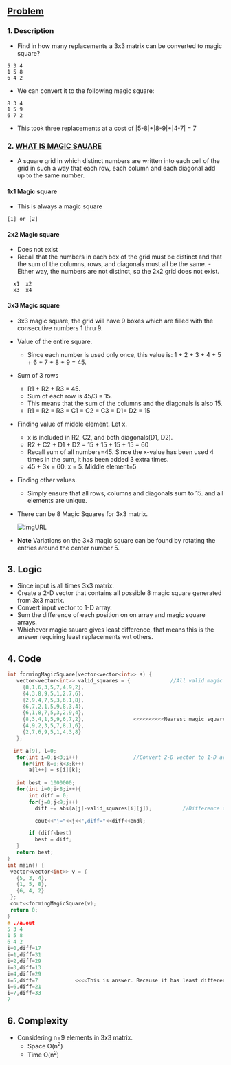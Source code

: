 ## [Problem](https://www.hackerrank.com/challenges/magic-square-forming/problem)

### 1. Description
- Find in how many replacements a 3x3 matrix can be converted to magic square?
```
5 3 4
1 5 8
6 4 2
```
- We can convert it to the following magic square:
```
8 3 4
1 5 9
6 7 2
```
- This took three replacements at a cost of |5-8|+|8-9|+|4-7| = 7

### 2. [WHAT IS MAGIC SAUARE](http://jwilson.coe.uga.edu/EMAT6680Su07/McKee/6690/magicsquares/ms1.html)
- A square grid in which distinct numbers are written into each cell of the grid in such a way that each row, each column and each diagonal add up to the same number.
#### 1x1 Magic square
- This is always a magic square
```
[1] or [2]
```

#### 2x2 Magic square
- Does not exist
- Recall that the numbers in each box of the grid must be distinct and that the sum of the columns, rows, and diagonals must all be the same.
-Either way, the numbers are not distinct, so the 2x2 grid does not exist.
```
  x1  x2
  x3  x4
```

#### 3x3 Magic square
- 3x3 magic square, the grid will have 9 boxes which are filled with the consecutive numbers 1 thru 9.
- Value of the entire square.
  - Since each number is used only once, this value is: 1 + 2 + 3 + 4 + 5 + 6 + 7 + 8 + 9 = 45.
- Sum of 3 rows
  - R1 + R2 + R3 = 45.
  - Sum of each row is 45/3 = 15.
  - This means that the sum of the columns and the diagonals is also 15.
  - R1 = R2 = R3 = C1 = C2 = C3 = D1= D2 = 15
- Finding value of middle element. Let x.
  - x is included in R2, C2, and both diagonals(D1, D2).
  - R2 + C2 + D1 + D2 = 15 + 15 + 15 + 15 = 60
  - Recall sum of all numbers=45. Since the x-value has been used 4 times in the sum, it has been added 3 extra times.
  - 45 + 3x = 60. x = 5.  Middle element=5
- Finding other values.
  - Simply ensure that all rows, columns and diagonals sum to 15. and all elements are unique.
- There can be 8 Magic Squares for 3x3 matrix.  
  
  ![ImgURL](https://i.ibb.co/pn8HBHY/magic-square.png)
  
- **Note** Variations on the 3x3 magic square can be found by rotating the entries around the center number 5.
  
 ## 3. Logic
 - Since input is all times 3x3 matrix. 
 - Create a 2-D vector that contains all possible 8 magic square generated from 3x3 matrix.
 - Convert input vector to 1-D array.
 - Sum the difference of each position on on array and magic square arrays.
 - Whichever magic sauare gives least difference, that means this is the answer requiring least replacements wrt others.
 
 ## 4. Code
 ```c++
int formingMagicSquare(vector<vector<int>> s) {
    vector<vector<int>> valid_squares = {             //All valid magic squares
      {8,1,6,3,5,7,4,9,2},
      {4,3,8,9,5,1,2,7,6},
      {2,9,4,7,5,3,6,1,8},
      {6,7,2,1,5,9,8,3,4},
      {6,1,8,7,5,3,2,9,4},
      {8,3,4,1,5,9,6,7,2},                <<<<<<<<<<Nearest magic square to input array
      {4,9,2,3,5,7,8,1,6},
      {2,7,6,9,5,1,4,3,8}
    };

   int a[9], l=0;
    for(int i=0;i<3;i++)                  //Convert 2-D vector to 1-D array. Ease of calculation
      for(int k=0;k<3;k++)
        a[l++] = s[i][k];               
    
    int best = 1000000;
    for(int i=0;i<8;i++){
        int diff = 0;
        for(j=0;j<9;j++)
          diff += abs(a[j]-valid_squares[i][j]);          //Difference of magic square vs input matrix

          cout<<"j="<<j<<",diff="<<diff<<endl;

        if (diff<best)
          best = diff;
    }
    return best;
}
int main() {
  vector<vector<int>> v = {
    {5, 3, 4},
    {1, 5, 8},
    {6, 4, 2}
  };
  cout<<formingMagicSquare(v);
  return 0;
}
# ./a.out
5 3 4
1 5 8
6 4 2
i=0,diff=17
i=1,diff=31
i=2,diff=29
i=3,diff=13
i=4,diff=29
i=5,diff=7            <<<<This is answer. Because it has least differences means its nearest magic square to input.
i=6,diff=21
i=7,diff=33
7
 ```
 
 ## 6. Complexity
 - Considering n=9 elements in 3x3 matrix.
   - Space O(n<sup>2</sup>)
   - Time O(n<sup>2</sup>)
